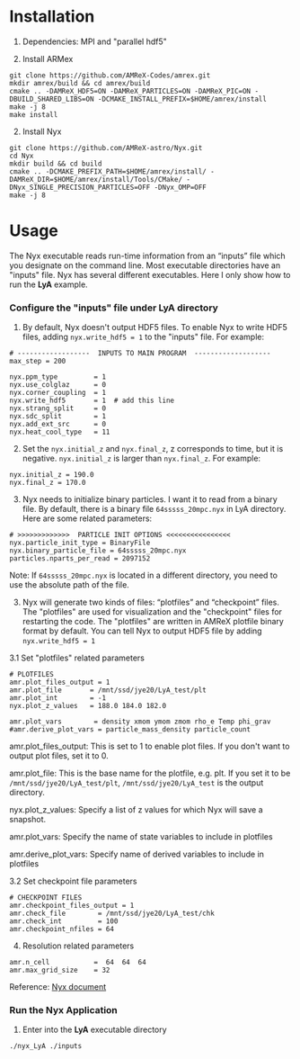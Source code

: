 # Installation
1. Dependencies: MPI and "parallel hdf5"
 
2. Install ARMex

```
git clone https://github.com/AMReX-Codes/amrex.git
mkdir amrex/build && cd amrex/build
cmake .. -DAMReX_HDF5=ON -DAMReX_PARTICLES=ON -DAMReX_PIC=ON -DBUILD_SHARED_LIBS=ON -DCMAKE_INSTALL_PREFIX=$HOME/amrex/install
make -j 8
make install
```

2. Install Nyx
```
git clone https://github.com/AMReX-astro/Nyx.git
cd Nyx
mkdir build && cd build
cmake .. -DCMAKE_PREFIX_PATH=$HOME/amrex/install/ -DAMReX_DIR=$HOME/amrex/install/Tools/CMake/ -DNyx_SINGLE_PRECISION_PARTICLES=OFF -DNyx_OMP=OFF
make -j 8
```

# Usage

The Nyx executable reads run-time information from an “inputs” file which you designate on the command line. Most executable directories have an "inputs" file. Nyx has several different executables. Here I only show how to run the **LyA** example.

### Configure the "inputs" file under **LyA** directory

1. By default, Nyx doesn't output HDF5 files. To enable Nyx to write HDF5 files, adding `nyx.write_hdf5 = 1` to the "inputs" file. For example:
```
# ------------------  INPUTS TO MAIN PROGRAM  -------------------
max_step = 200

nyx.ppm_type         = 1
nyx.use_colglaz      = 0
nyx.corner_coupling  = 1
nyx.write_hdf5       = 1  # add this line
nyx.strang_split     = 0
nyx.sdc_split        = 1
nyx.add_ext_src      = 0
nyx.heat_cool_type   = 11
```

2. Set the `nyx.initial_z` and `nyx.final_z`, z corresponds to time, but it is negative. `nyx.initial_z` is larger than `nyx.final_z`. For example:

```
nyx.initial_z = 190.0
nyx.final_z = 170.0
```
3. Nyx needs to initialize binary particles. I want it to read from a binary file. By default, there is a binary file `64sssss_20mpc.nyx` in LyA directory. Here are some related parameters:

```
# >>>>>>>>>>>>>  PARTICLE INIT OPTIONS <<<<<<<<<<<<<<<<
nyx.particle_init_type = BinaryFile
nyx.binary_particle_file = 64sssss_20mpc.nyx
particles.nparts_per_read = 2097152
```
Note: If `64sssss_20mpc.nyx` is located in a different directory, you need to use the absolute path of the file.

3. Nyx will generate two kinds of files: “plotfiles” and “checkpoint” files. The "plotfiles" are used for visualization and the "checkpoint" files for restarting the code. The "plotfiles" are written in AMReX plotfile binary format by default. You can tell Nyx to output HDF5 file by adding `nyx.write_hdf5 = 1`

3.1 Set "plotfiles" related parameters

```
# PLOTFILES
amr.plot_files_output = 1 
amr.plot_file       = /mnt/ssd/jye20/LyA_test/plt
amr.plot_int        = -1
nyx.plot_z_values   = 188.0 184.0 182.0

amr.plot_vars        = density xmom ymom zmom rho_e Temp phi_grav
#amr.derive_plot_vars = particle_mass_density particle_count
```
amr.plot_files_output: This is set to 1 to enable plot files. If you don't want to output plot files, set it to 0. 

amr.plot_file: This is the base name for the plotfile, e.g. plt. If you set it to be `/mnt/ssd/jye20/LyA_test/plt`, `/mnt/ssd/jye20/LyA_test` is the output directory.

nyx.plot_z_values: Specify a list of z values for which Nyx will save a snapshot. 

amr.plot_vars: Specify the name of state variables to include in plotfiles

amr.derive_plot_vars: Specify name of derived variables to include in plotfiles

3.2 Set checkpoint file parameters
```
# CHECKPOINT FILES
amr.checkpoint_files_output = 1
amr.check_file        = /mnt/ssd/jye20/LyA_test/chk
amr.check_int         = 100
amr.checkpoint_nfiles = 64
```

4. Resolution related parameters
```
amr.n_cell           =  64  64  64
amr.max_grid_size    = 32
```

Reference: [Nyx document](https://amrex-astro.github.io/Nyx/docs_html/NyxInputs.html#examples-of-usage-2)

### Run the Nyx Application
1. Enter into the **LyA** executable directory
```
./nyx_LyA ./inputs
```





